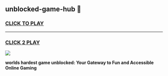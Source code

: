 
## unblocked-game-hub 👋
<h3>
<a href="https://premium.freeplayer.one?title=unblocked-game-hub&ref=14F">CLICK TO PLAY</a></h3>
<hr>

<h3>
<a href="https://premium.freeplayer.one?title=unblocked-game-hub&ref=14F">CLICK 2 PLAY</a>
  
</h3>

<a href="https://premium.freeplayer.one?title=unblocked-game-hub&ref=12F/"><img src="https://clearcache.store/games.png"></a>


**worlds hardest game unblocked: Your Gateway to Fun and Accessible Online Gaming**
